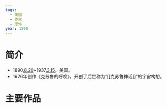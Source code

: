 ```yaml
---
tags:
  - 美国
  - 作家
  - 恐怖
year: 1890
---
```

# 简介

- 1890[.8.20](2024-08-20.md)~1937[.3.15](2024-03-15.md)，美国。
- 1926年创作《克苏鲁的呼唤》，开创了后世称为“[[克苏鲁神话]]”的宇宙构想。
# 主要作品
